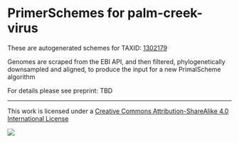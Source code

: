 # PrimerSchemes for palm-creek-virus

These are autogenerated schemes for TAXID: [1302179](https://www.ncbi.nlm.nih.gov/Taxonomy/Browser/wwwtax.cgi?mode=Info&id=1302179&lvl=3&lin=f&keep=1&srchmode=1&unlock)

Genomes are scraped from the EBI API, and then filtered, phylogenetically downsampled and aligned, to produce the input for a new PrimalScheme algorithm

For details please see preprint: TBD

------------------------------------------------------------------------

This work is licensed under a [Creative Commons Attribution-ShareAlike 4.0 International License](http://creativecommons.org/licenses/by-sa/4.0/) 

![](https://i.creativecommons.org/l/by-sa/4.0/88x31.png)